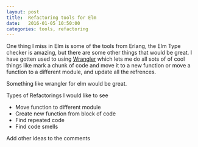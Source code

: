 ```yaml
---
layout: post
title:  Refactoring tools for Elm
date:   2016-01-05 10:50:00
categories: tools, refactoring
---
```


One thing I miss in Elm is some of the tools from Erlang, the Elm Type
checker is amazing, but there are some other things that would be
great. I have gotten used to using
[Wrangler](http://www.cs.kent.ac.uk/projects/wrangler/Wrangler/Home.html)
which lets me do all sots of of cool things like mark a chunk of code
and move it to a new function or move a function to a different
module, and update all the refrences.

Something like wrangler for elm would be great.

Types of Refactorings I would like to see

* Move function to different module
* Create new function from block of code
* Find repeated code
* Find code smells


Add other ideas to the comments
